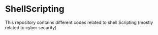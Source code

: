 # ShellScripting
This repository contains different codes related to shell Scripting (mostly related to cyber security)
